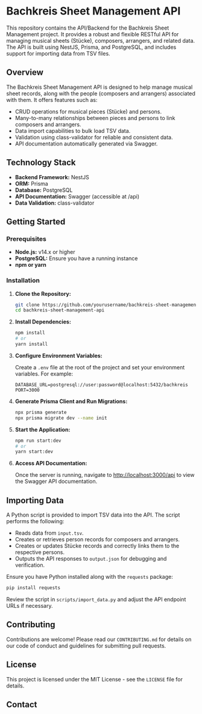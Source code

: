# Bachkreis Sheet Management API

This repository contains the API/Backend for the Bachkreis Sheet Management project. It provides a robust and flexible RESTful API for managing musical sheets (Stücke), composers, arrangers, and related data. The API is built using NestJS, Prisma, and PostgreSQL, and includes support for importing data from TSV files.

## Overview

The Bachkreis Sheet Management API is designed to help manage musical sheet records, along with the people (composers and arrangers) associated with them. It offers features such as:

- CRUD operations for musical pieces (Stücke) and persons.
- Many-to-many relationships between pieces and persons to link composers and arrangers.
- Data import capabilities to bulk load TSV data.
- Validation using class-validator for reliable and consistent data.
- API documentation automatically generated via Swagger.

## Technology Stack

- **Backend Framework:** NestJS
- **ORM:** Prisma
- **Database:** PostgreSQL
- **API Documentation:** Swagger (accessible at /api)
- **Data Validation:** class-validator

## Getting Started

### Prerequisites

- **Node.js:** v14.x or higher
- **PostgreSQL:** Ensure you have a running instance
- **npm or yarn**

### Installation

1. **Clone the Repository:**

    ```bash
    git clone https://github.com/yourusername/bachkreis-sheet-management-api.git
    cd bachkreis-sheet-management-api
    ```

2. **Install Dependencies:**

    ```bash
    npm install
    # or
    yarn install
    ```

3. **Configure Environment Variables:**

    Create a `.env` file at the root of the project and set your environment variables. For example:

    ```env
    DATABASE_URL=postgresql://user:password@localhost:5432/bachkreis
    PORT=3000
    ```

4. **Generate Prisma Client and Run Migrations:**

    ```bash
    npx prisma generate
    npx prisma migrate dev --name init
    ```

5. **Start the Application:**

    ```bash
    npm run start:dev
    # or
    yarn start:dev
    ```

6. **Access API Documentation:**

    Once the server is running, navigate to [http://localhost:3000/api](http://localhost:3000/api) to view the Swagger API documentation.

## Importing Data

A Python script is provided to import TSV data into the API. The script performs the following:

- Reads data from `input.tsv`.
- Creates or retrieves person records for composers and arrangers.
- Creates or updates Stücke records and correctly links them to the respective persons.
- Outputs the API responses to `output.json` for debugging and verification.

Ensure you have Python installed along with the `requests` package:

```bash
pip install requests
```

Review the script in `scripts/import_data.py` and adjust the API endpoint URLs if necessary.

## Contributing

Contributions are welcome! Please read our `CONTRIBUTING.md` for details on our code of conduct and guidelines for submitting pull requests.

## License

This project is licensed under the MIT License - see the `LICENSE` file for details.

## Contact
